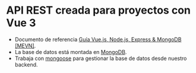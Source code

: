 # API REST creada para proyectos con Vue 3
- Documento de referencia [Guía Vue.js, Node.js, Express & MongoDB [MEVN]](https://bluuweb.github.io/mevn/01-primeros-pasos/#crear-servidor).
- La base de datos está montada en [MongoDB](https://cloud.mongodb.com/).
- Trabaja con [mongoose](https://mongoosejs.com/) para gestionar la base de datos desde nuestro backend.